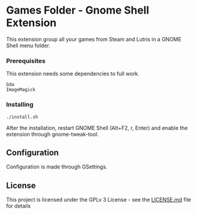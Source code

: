 # Games Folder - Gnome Shell Extension

This extension group all your games from Steam and Lutris in a GNOME Shell menu folder.

### Prerequisites

This extension needs some dependencies to full work.

```
Gda
ImageMagick
```

### Installing

```
./install.sh
```

After the installation, restart GNOME Shell (Alt+F2, r, Enter) and enable the extension through gnome-tweak-tool.

## Configuration

Configuration is made through GSettings.

## License

This project is licensed under the GPLv 3 License - see the [LICENSE.md](LICENSE.md) file for details

